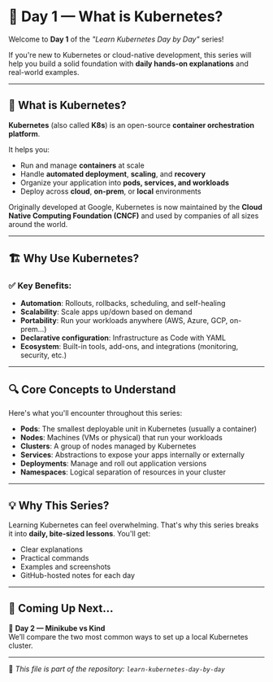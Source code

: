 # 📘 Day 1 — What is Kubernetes?

Welcome to **Day 1** of the *"Learn Kubernetes Day by Day"* series!

If you're new to Kubernetes or cloud-native development, this series will help you build a solid foundation with **daily hands-on explanations** and real-world examples.

---

## 🧠 What is Kubernetes?

**Kubernetes** (also called **K8s**) is an open-source **container orchestration platform**.

It helps you:

- Run and manage **containers** at scale  
- Handle **automated deployment**, **scaling**, and **recovery**  
- Organize your application into **pods, services, and workloads**  
- Deploy across **cloud**, **on-prem**, or **local** environments

Originally developed at Google, Kubernetes is now maintained by the **Cloud Native Computing Foundation (CNCF)** and used by companies of all sizes around the world.

---

## 🏗️ Why Use Kubernetes?

### ✅ Key Benefits:

- **Automation**: Rollouts, rollbacks, scheduling, and self-healing
- **Scalability**: Scale apps up/down based on demand
- **Portability**: Run your workloads anywhere (AWS, Azure, GCP, on-prem…)
- **Declarative configuration**: Infrastructure as Code with YAML
- **Ecosystem**: Built-in tools, add-ons, and integrations (monitoring, security, etc.)

---

## 🔍 Core Concepts to Understand

Here's what you'll encounter throughout this series:

- **Pods**: The smallest deployable unit in Kubernetes (usually a container)
- **Nodes**: Machines (VMs or physical) that run your workloads
- **Clusters**: A group of nodes managed by Kubernetes
- **Services**: Abstractions to expose your apps internally or externally
- **Deployments**: Manage and roll out application versions
- **Namespaces**: Logical separation of resources in your cluster

---

## 💡 Why This Series?

Learning Kubernetes can feel overwhelming. That's why this series breaks it into **daily, bite-sized lessons**. You'll get:

- Clear explanations  
- Practical commands  
- Examples and screenshots  
- GitHub-hosted notes for each day

---

## 🚀 Coming Up Next…

📅 **Day 2 — Minikube vs Kind**  
We’ll compare the two most common ways to set up a local Kubernetes cluster.

---

📂 *This file is part of the repository: `learn-kubernetes-day-by-day`*
